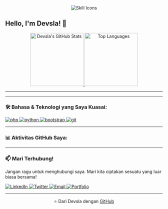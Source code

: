 <div align="center">
  <img src="https://skillicons.dev/icons?i=php,python,bootstrap&theme=light" alt="Skill Icons"/>
  </div>

## Hello, I'm Devsla! 👋

<div align="center">
  <a href="https://github.com/devsla">
    <img src="https://github-readme-stats.vercel.app/api?username=devsla&show_icons=true&theme=radical&count_private=true&include_all_commits=true" alt="Devsla's GitHub Stats" height="170em" />
  </a>
  <a href="https://github.com/devsla">
    <img src="https://github-readme-stats.vercel.app/api/top-langs/?username=devsla&layout=compact&theme=radical&langs_count=8" alt="Top Languages" height="170em" />
  </a>
</div>

---

---

### 🛠️ Bahasa & Teknologi yang Saya Kuasai:

<p align="left">
  <a href="https://www.php.net" target="_blank" rel="noreferrer">
    <img src="https://img.shields.io/badge/PHP-777BB4?style=for-the-badge&logo=php&logoColor=white" alt="php"/>
  </a>
  <a href="https://www.python.org" target="_blank" rel="noreferrer">
    <img src="https://img.shields.io/badge/Python-3776AB?style=for-the-badge&logo=python&logoColor=white" alt="python"/>
  </a>
  <a href="https://getbootstrap.com/" target="_blank" rel="noreferrer">
    <img src="https://img.shields.io/badge/Bootstrap-563D7C?style=for-the-badge&logo=bootstrap&logoColor=white" alt="bootstrap"/>
  </a>
  <a href="https://git-scm.com/" target="_blank" rel="noreferrer">
    <img src="https://img.shields.io/badge/Git-F05032?style=for-the-badge&logo=git&logoColor=white" alt="git"/>
  </a>
  </p>

---

### 📊 Aktivitas GitHub Saya:

---

### 📫 Mari Terhubung!

Jangan ragu untuk menghubungi saya. Mari kita ciptakan sesuatu yang luar biasa bersama!

<p align="left">
  <a href="https://www.linkedin.com/in/[username-linkedin-anda]" target="_blank">
    <img src="https://img.shields.io/badge/LinkedIn-%230077B5.svg?&style=for-the-badge&logo=linkedin&logoColor=white" alt="LinkedIn"/>
  </a>
  <a href="https://twitter.com/[username-twitter-anda]" target="_blank">
    <img src="https://img.shields.io/badge/Twitter-%231DA1F2.svg?&style=for-the-badge&logo=Twitter&logoColor=white" alt="Twitter"/>
  </a>
  <a href="mailto:[alamat-email-anda]" target="_blank">
    <img src="https://img.shields.io/badge/Email-D14836?style=for-the-badge&logo=gmail&logoColor=white" alt="Email"/>
  </a>
  <a href="https://[website-pribadi-anda].com" target="_blank">
    <img src="https://img.shields.io/badge/Portfolio-informational?style=for-the-badge&logo=world&logoColor=white" alt="Portfolio"/>
  </a>
</p>

---

<p align="center">⭐️ Dari Devsla dengan <a href="https://github.com/devsla">GitHub</a></p>

